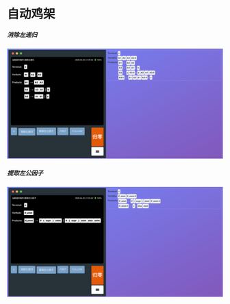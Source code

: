 # 自动鸡架

##### 消除左递归

![image-20200425214036581](README.assets/image-20200425214036581.png)

##### 提取左公因子

![image-20200425213808251](README.assets/image-20200425213808251.png)